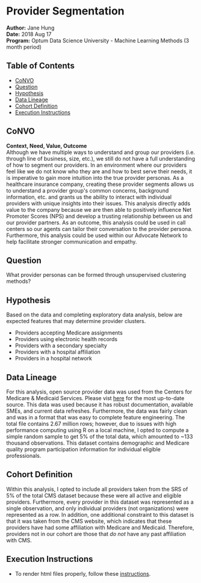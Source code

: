 # Provider Segmentation
**Author:** Jane Hung  
**Date:** 2018 Aug 17  
**Program:** Optum Data Science University - Machine Learning Methods (3 month period)  

## Table of Contents
- [CoNVO](#convo)
- [Question](#question)
- [Hypothesis](#hypothesis)
- [Data Lineage](#data-lineage)
- [Cohort Definition](#cohort-definition)
- [Execution Instructions](#execution-instructions)

## CoNVO
**Context, Need, Value, Outcome**  
Although we have multiple ways to understand and group our providers (i.e. 
through line of business, size, etc.), we still do not have a full understanding 
of how to segment our providers. In an environment where our providers feel
like we do not know who they are and how to best serve their needs, it is 
imperative to gain more intuition into the true provider personas. As a 
healthcare insurance company, creating these provider segments allows us to
understand a provider group's common concerns, background information, etc. and
grants us the ability to interact with individual providers with unique 
insights into their issues. This analysis directly adds value to the company
because we are then able to positively influence Net Promoter Scores (NPS) 
and develop a trusting relationship between us and our provider partners. As
an outcome, this analysis could be used in call centers so our agents can 
tailor their conversation to the provider persona. Furthermore, this analysis
could be used within our Advocate Network to help facilitate stronger 
communication and empathy.

## Question
What provider personas can be formed through unsupervised clustering methods?  

## Hypothesis
Based on the data and completing exploratory data analysis, below are expected
features that may determine provider clusters.  
* Providers accepting Medicare assignments  
* Providers using electronic health records  
* Providers with a secondary specialty  
* Providers with a hospital affiliation  
* Providers in a hospital network  
   
## Data Lineage
For this analysis, open source provider data was used from the Centers for 
Medicare & Medicaid Services. Please vist [here](https://data.medicare.gov/Physician-Compare/Physician-Compare-National-Downloadable-File/mj5m-pzi6) for the most up-to-date source. This data
was used because it has robust documentation, available SMEs, and current 
data refreshes. Furthermore, the data was fairly clean and was in a format 
that was easy to complete feature engineering. The total file contains 2.67
million rows; however, due to issues with high performance computing using
R on a local machine, I opted to compute a simple random sample to get 5% of
the total data, which amounted to ~133 thousand observations. This dataset
contains demographic and Medicare quality program participation information 
for individual eligible professionals.  
  
## Cohort Definition  
Within this analysis, I opted to include all providers taken from the SRS of 
5% of the total CMS dataset because these were all active and eligible 
providers. Furthermore, every provider in this dataset was represented as a 
single observation, and only individual providers (not organizations) were 
represented as a row. In addition, one additional constraint to this dataset
is that it was taken from the CMS website, which indicates that these providers
have had some affiliation with Medicare and Medicaid. Therefore, providers 
not in our cohort are those that *do not* have any past affiliation with CMS.

## Execution Instructions
- To render html files properly, follow these [instructions](https://stackoverflow.com/questions/8446218/how-to-see-an-html-page-on-github-as-a-normal-rendered-html-page-to-see-preview/21657266).
